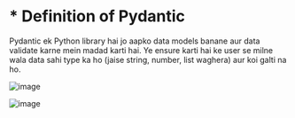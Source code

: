 

# * Definition of Pydantic 
Pydantic ek Python library hai jo aapko data models banane aur data validate karne mein madad karti hai.
Ye ensure karti hai ke user se milne wala data sahi type ka ho (jaise string, number, list waghera) aur koi galti na ho.














![image](https://github.com/user-attachments/assets/f989ad58-2f53-4ede-b36f-51c78c8f942c)



![image](https://github.com/user-attachments/assets/6d8e9e26-8472-4f5c-be32-a15ba06d561b)

